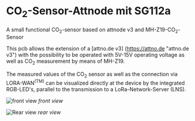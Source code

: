 # CO<sub>2</sub>-Sensor-Attnode mit SG112a
A small functional CO<sub>2</sub>-sensor based on attnode v3 and MH-Z19-CO<sub>2</sub>-Sensor

This pcb allows the extension of a [attno.de v3] (https://attno.de "attno.de v3") with the possibility to be operated with 5V-15V operating voltage as well as CO<sub>2</sub> measurement by means of MH-Z19.

The measured values of the CO<sub>2</sub> sensor as well as the connection via LORA-WAN<sup>(TM)</sup> can be visualized directly at the device by the integrated RGB-LED's, parallel to the transmission to a LoRa-Network-Server (LNS).

![front view](https://github.com/theArcher73/attnode_addon_mh-z19/blob/main/kicad-project/img/board_front.png) *front view*

![Rear view](https://github.com/theArcher73/attnode_addon_mh-z19/blob/main/kicad-project/img/board_rear.png) *rear view*
